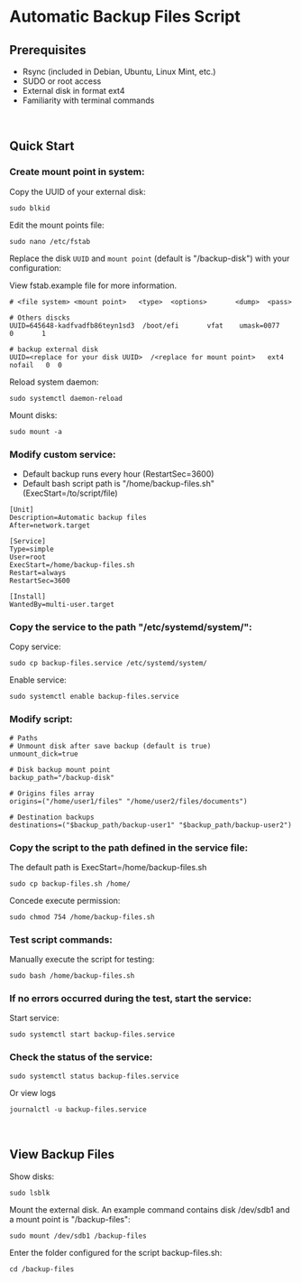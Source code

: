 # Automatic Backup Files Script

## Prerequisites

* Rsync (included in Debian, Ubuntu, Linux Mint, etc.)
* SUDO or root access
* External disk in format ext4
* Familiarity with terminal commands

</br>

## Quick Start

### Create mount point in system:

Copy the UUID of your external disk:

    sudo blkid

Edit the mount points file:

    sudo nano /etc/fstab


Replace the disk `UUID` and `mount point` (default is "/backup-disk") with your configuration:

View fstab.example file for more information.

```
# <file system> <mount point>   <type>  <options>       <dump>  <pass>

# Others discks
UUID=645648-kadfvadfb86teyn1sd3  /boot/efi       vfat    umask=0077      0       1

# backup external disk
UUID=<replace for your disk UUID>  /<replace for mount point>   ext4   nofail   0  0
```

Reload system daemon:

    sudo systemctl daemon-reload

Mount disks:

    sudo mount -a


### Modify custom service:

* Default backup runs every hour (RestartSec=3600)
* Default bash script path is "/home/backup-files.sh" (ExecStart=/to/script/file)

```
[Unit]
Description=Automatic backup files
After=network.target

[Service]
Type=simple
User=root
ExecStart=/home/backup-files.sh
Restart=always
RestartSec=3600

[Install]
WantedBy=multi-user.target
```



### Copy the service to the path "/etc/systemd/system/":

Copy service:

    sudo cp backup-files.service /etc/systemd/system/

Enable service:

    sudo systemctl enable backup-files.service



### Modify script:
```
# Paths
# Unmount disk after save backup (default is true)
unmount_dick=true

# Disk backup mount point
backup_path="/backup-disk"

# Origins files array
origins=("/home/user1/files" "/home/user2/files/documents")

# Destination backups
destinations=("$backup_path/backup-user1" "$backup_path/backup-user2")
```



### Copy the script to the path defined in the service file:

The default path is ExecStart=/home/backup-files.sh

    sudo cp backup-files.sh /home/

Concede execute permission:

    sudo chmod 754 /home/backup-files.sh



### Test script commands:

Manually execute the script for testing:

    sudo bash /home/backup-files.sh



### If no errors occurred during the test, start the service:

Start service:

    sudo systemctl start backup-files.service



### Check the status of the service:

    sudo systemctl status backup-files.service

Or view logs

    journalctl -u backup-files.service


</br>


## View Backup Files

Show disks:

    sudo lsblk

Mount the external disk. An example command contains disk /dev/sdb1 and a mount point is "/backup-files":

    sudo mount /dev/sdb1 /backup-files

Enter the folder configured for the script backup-files.sh:

    cd /backup-files 
